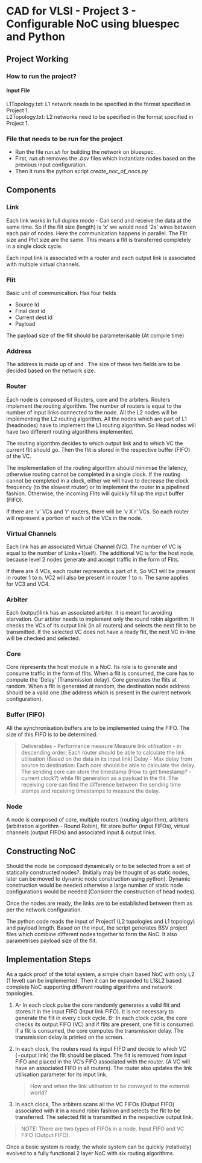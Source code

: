 # CAD for VLSI - Project 3 - Configurable NoC using bluespec and Python

## Project Working
### How to run the project?
#### Input File
L1Topology.txt: L1 network needs to be specified in the format specified in Project 1. \
L2Topology.txt: L2 networks need to be specified in the format specified in Project 1.

### File that needs to be run for the project
- Run the file *run.sh* for building the network on bluespec.
- First, *run.sh* removes the *.bsv* files which instantiate nodes based on the previous input configuration.
- Then it runs the python script *create_noc_of_nocs.py* 

## Components


### Link
Each link works in full duplex mode - Can send and receive the data at the same time. So if the flit size (length) is ‘x’ we would need ‘2x’ wires between each pair of nodes. Here the communication happens in parallel. The Flit size and Phit size are the same. This means a flit is transferred completely in a single clock cycle.

Each input link is associated with a router and each output link is associated with multiple virtual channels.

### Flit
Basic unit of communication. Has four fields
- Source Id
- Final dest id
- Current dest id
- Payload

The payload size of the flit should be parameterisable (At compile time)

### Address
The address is made up of <network number> and <node number>. The size of these two fields are to be decided based on the network size.

### Router
Each node is composed of Routers, core and the arbiters. Routers implement the routing algorithm. The number of routers is equal to the number of input links connected to the node. All the L2 nodes will be implementing the L2 routing algorithm. All the nodes which are part of L1 (headnodes) have to implement the L1 routing algorithm. So Head nodes will have two different routing algorithms implemented.

The routing algorithm decides to which output link and to which VC the current flit should go. Then the flit is stored in the respective buffer (FIFO) of the VC.

The implementation of the routing algorithm should minimise the latency, otherwise routing cannot be completed in a single clock. If the routing cannot be completed in a clock, either we will have to decrease the clock frequency (to the slowest router) or to implement the router in a pipelined fashion. Otherwise, the incoming Flits will quickly fill up the input buffer (FIFO).

If there are ‘v’ VCs and ‘r’ routers, there will be ‘v X r’ VCs. So each router will represent a portion of each of the VCs in the node.

### Virtual Channels
Each link has an associated Virtual Channel (VC). The number of VC is equal to the number of Links+1(self). The additional VC is for the host node, because level 2 nodes generate and accept traffic in the form of Flits. 

If there are 4 VCs, each router represents a part of it. So VC1 will be present in router 1 to n. VC2 will also be present in router 1 to n. The same applies for VC3 and VC4.

### Arbiter
Each (output)link has an associated arbiter. It is meant for avoiding starvation. Our arbiter needs to implement only the round robin algorithm. It checks the VCs of its output link (in all routers) and selects the next flit to be transmitted. If the selected VC does not have a ready flit, the next VC in-line will be checked and selected.

### Core
Core represents the host module in a NoC. Its role is to generate and consume traffic in the form of flits. When a flit is consumed, the core has to compute the ‘Delay’ (Transmission delay). Core generates the flits at random. When a flit is generated at random, the destination node address should be a valid one (the address which is present in the current network configuration).

### Buffer (FIFO)
All the synchronisation buffers are to be implemented using the FIFO. The size of this FIFO is to be determined.

> Deliverables - Performance measure
Measure link utilisation - in descending order: Each router should be able to calculate the link utilisation (Based on the data in its input link)
> Delay - Max delay from source to destination: Each core should be able to calculate the delay. The sending core can store the timestamp (How to get timestamp? - current clock?) while flit generation as a payload in the flit. The receiving core can find the difference between the sending time stamps and receiving timestamps to measure the delay.


### Node
A node is composed of core, multiple routers (routing algorithm), arbiters (arbitration algorithm - Round Robin), flit store buffer (input FIFOs), virtual channels (output FIFOs) and associated input & output links.

## Constructing NoC

Should the node be composed dynamically or to be selected from a set of statically constructed nodes?. (Initially may be thought of as static nodes, later can be moved to dynamic node construction using python). Dynamic construction would be needed otherwise a large number of static node configurations would be needed (Consider the construction of head nodes). 

Once the nodes are ready, the links are to be established between them as per the network configuration.

The python code reads the input of Project1 (L2 topologies and L1 topology) and payload length. Based on the input, the script generates BSV project files which combine different nodes together to form the NoC. It also parametrises payload size of the flit.

## Implementation Steps

As a quick proof of the total system, a simple chain based NoC with only L2 (1 level) can be implemented. Then it can be expanded to L1&L2 based complete NoC supporting different routing algorithms and network topologies.

1. A- In each clock pulse the core randomly generates a valid flit and stores it in the input FIFO (Input link FIFO). It is not necessary to generate the flit in every clock cycle. 
B- In each clock cycle, the core checks its output FIFO (VC) and if flits are present, one flit is consumed. If a flit is consumed, the core computes the transmission delay. The transmission delay is printed on the screen.
2. In each clock, the routers read its input FIFO and decide to which VC (+output link) the flit should be placed. The flit is removed from input FIFO and placed in the VC’s FIFO associated with the router. (A VC will have an associated FIFO in all routers). The router also updates the link utilisation parameter for its input link.
	
	> How and when the link utilisation to be conveyed to the external world?

3. In each clock, The arbiters scans all the VC FIFOs (Output FIFO) associated with it in a round robin fashion and selects the flit to be transferred. The selected flit is transmitted in the respective output link.

> NOTE: There are two types of FIFOs in a node. Input FIFO and VC FIFO (Output FIFO).


Once a basic system is ready, the whole system can be quickly (relatively) evolved to a fully functional 2 layer NoC with six routing algorithms.



